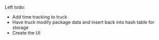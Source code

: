 Left todo:

- Add time tracking to truck
- Have truck modify package data and insert back into hash table for storage
- Create the UI
